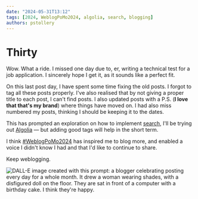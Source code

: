 ```yaml
---
date: "2024-05-31T13:12"
tags: [2024, WeblogPoMo2024, algolia, search, blogging]
authors: pstollery
---
```

# Thirty

Wow. What a ride. I missed one day due to, er, writing a technical test for a job application. I sincerely hope I get it, as it sounds like a perfect fit. 

<!--truncate-->

On this last post day, I have spent some time fixing the old posts. I forgot to tag all these posts properly. I've also realised that by not giving a proper title to each post, I can't find posts. I also updated posts with a P.S. (**I love that that's my brand**) where things have moved on. I had also miss numbered my posts, thinking I should be keeping it to the dates.

This has prompted an exploration on how to implement [search](/search), I'll be trying out [Algolia](https://ramono.me/blog/implementing-algolia-on-static-site/) — but adding good tags will help in the short term. 

I think [#WeblogPoMo2024](https://weblog.anniegreens.lol/weblog-posting-month-2024) has inspired me to blog more, and enabled a voice I didn't know I had and that I'd like to continue to share. 

Keep weblogging.

![DALL-E image created with this prompt: a blogger celebrating posting every day for a whole month. It drew a woman wearing shades, with a disfigured doll on the floor. They are sat in front of a computer with a birthday cake. I think they're happy. ](https://cdn.some.pics/phils/6659cf4043aa0.jpg)
